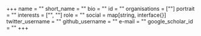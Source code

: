 +++
name = ""
short_name = ""
bio = ""
id = ""
organisations = [""]
portrait = ""
interests = ["", ""]
role = ""
social = map[string, interface{}]
twitter_username = ""
github_username = ""
e-mail = ""
google_scholar_id = ""
+++
